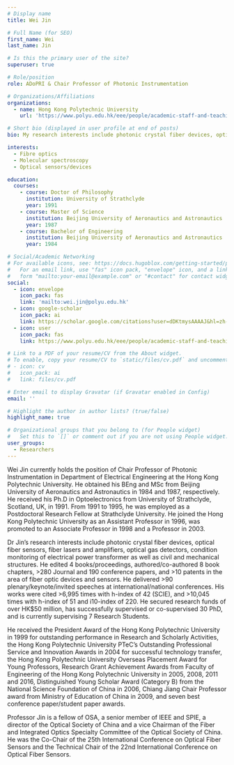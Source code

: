 ```yaml
---
# Display name
title: Wei Jin

# Full Name (for SEO)
first_name: Wei
last_name: Jin

# Is this the primary user of the site?
superuser: true

# Role/position
role: ADoPRI & Chair Professor of Photonic Instrumentation

# Organizations/Affiliations
organizations:
  - name: Hong Kong Polytechnic University
    url: 'https://www.polyu.edu.hk/eee/people/academic-staff-and-teaching-staff/prof-jin-wei/'

# Short bio (displayed in user profile at end of posts)
bio: My research interests include photonic crystal fiber devices, optical fiber sensors, fiber lasers and amplifiers, optical gas detectors, condition monitoring of electrical power transformer as well as civil and mechanical structures.

interests:
  - Fibre optics
  - Molecular spectroscopy
  - Optical sensors/devices

education:
  courses:
    - course: Doctor of Philosophy
      institution: University of Strathclyde
      year: 1991
    - course: Master of Science
      institution: Beijing University of Aeronautics and Astronautics
      year: 1987
    - course: Bachelor of Engineering
      institution: Beijing University of Aeronautics and Astronautics
      year: 1984

# Social/Academic Networking
# For available icons, see: https://docs.hugoblox.com/getting-started/page-builder/#icons
#   For an email link, use "fas" icon pack, "envelope" icon, and a link in the
#   form "mailto:your-email@example.com" or "#contact" for contact widget.
social:
  - icon: envelope
    icon_pack: fas
    link: 'mailto:wei.jin@polyu.edu.hk'
  - icon: google-scholar
    icon_pack: ai
    link: https://scholar.google.com/citations?user=dDKtmysAAAAJ&hl=zh-CN&oi=sra
  - icon: user
    icon_pack: fas
    link: https://www.polyu.edu.hk/eee/people/academic-staff-and-teaching-staff/prof-jin-wei/

# Link to a PDF of your resume/CV from the About widget.
# To enable, copy your resume/CV to `static/files/cv.pdf` and uncomment the lines below.
# - icon: cv
#   icon_pack: ai
#   link: files/cv.pdf

# Enter email to display Gravatar (if Gravatar enabled in Config)
email: ''

# Highlight the author in author lists? (true/false)
highlight_name: true

# Organizational groups that you belong to (for People widget)
#   Set this to `[]` or comment out if you are not using People widget.
user_groups:
  - Researchers
---
```


Wei Jin currently holds the position of Chair Professor of Photonic Instrumentation in Department of Electrical Engineering at the Hong Kong Polytechnic University. He obtained his BEng and MSc from Beijing University of Aeronautics and Astronautics in 1984 and 1987, respectively. He received his Ph.D in Optoelectronics from University of Strathclyde, Scotland, UK, in 1991.  From 1991 to 1995, he was employed as a Postdoctoral Research Fellow at Strathclyde University. He joined the Hong Kong Polytechnic University as an Assistant Professor in 1996, was promoted to an Associate Professor in 1998 and a Professor in 2003.

Dr Jin’s research interests include photonic crystal fiber devices, optical fiber sensors, fiber lasers and amplifiers, optical gas detectors, condition monitoring of electrical power transformer as well as civil and mechanical structures. He edited 4 books/proceedings, authored/co-authored 8 book chapters, >280 Journal and 190 conference papers, and >10 patents in the area of fiber optic devices and sensors. He delivered >90 plenary/keynote/invited speeches at international/national conferences. His works were cited >6,995 times with h-index of 42 (SCIE), and >10,045 times with h-index of 51 and i10-index of 220. He secured research funds of over HK$50 million, has successfully supervised or co-supervised 30 PhD, and is currently supervising 7 Research Students.

He received the President Award of the Hong Kong Polytechnic University in 1999 for outstanding performance in Research and Scholarly Activities, the Hong Kong Polytechnic University PTeC’s Outstanding Professional Service and Innovation Awards in 2004 for successful technology transfer, the Hong Kong Polytechnic University Overseas Placement Award for Young Professors,  Research Grant Achievement Awards from Faculty of Engineering of the Hong Kong Polytechnic University in 2005, 2008, 2011 and 2016, Distinguished Young Scholar Award (Category B) from the National Science Foundation of China in 2006, Chiang Jiang Chair Professor award from Ministry of Education of China in 2009, and seven best conference paper/student paper awards.

Professor Jin is a fellow of OSA, a senior member of IEEE and SPIE, a director of the Optical Society of China and a vice Chairman of the Fiber and Integrated Optics Specialty Committee of the Optical Society of China. He was the Co-Chair of the 25th International Conference on Optical Fiber Sensors and the Technical Chair of the 22nd International Conference on Optical Fiber Sensors.